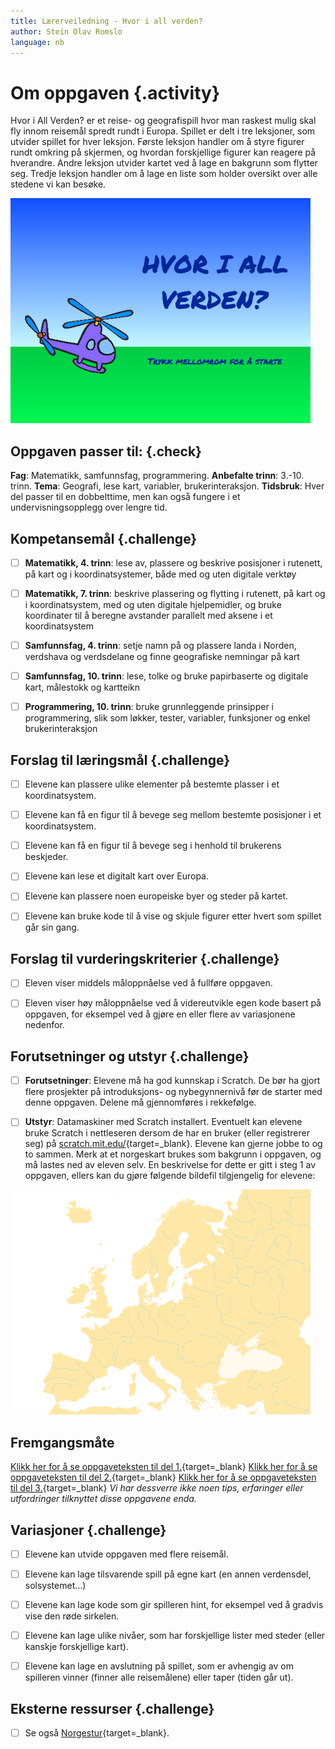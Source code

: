 ```yaml
---
title: Lærerveiledning - Hvor i all verden?
author: Stein Olav Romslo
language: nb
---
```



# Om oppgaven {.activity}

Hvor i All Verden? er et reise- og geografispill hvor man raskest mulig skal fly
innom reisemål spredt rundt i Europa. Spillet er delt i tre leksjoner, som
utvider spillet for hver leksjon. Første leksjon handler om å styre figurer
rundt omkring på skjermen, og hvordan forskjellige figurer kan reagere på
hverandre. Andre leksjon utvider kartet ved å lage en bakgrunn som flytter seg.
Tredje leksjon handler om å lage en liste som holder oversikt over alle stedene
vi kan besøke.

![Illustrasjon av introen til et Hvor-i-All-Verden spill](hvor_i_all_verden_3.png)

## Oppgaven passer til: {.check}

__Fag__: Matematikk, samfunnsfag, programmering. __Anbefalte trinn__: 3.-10.
trinn. __Tema__: Geografi, lese kart, variabler, brukerinteraksjon.
__Tidsbruk__: Hver del passer til en dobbelttime, men kan også fungere i et
undervisningsopplegg over lengre tid.

## Kompetansemål {.challenge}

- [ ] __Matematikk, 4. trinn__: lese av, plassere og beskrive posisjoner i
  rutenett, på kart og i koordinatsystemer, både med og uten digitale verktøy

- [ ] __Matematikk, 7. trinn__: beskrive plassering og flytting i rutenett, på
  kart og i koordinatsystem, med og uten digitale hjelpemidler, og bruke
  koordinater til å beregne avstander parallelt med aksene i et koordinatsystem

- [ ] __Samfunnsfag, 4. trinn__: setje namn på og plassere landa i Norden,
  verdshava og verdsdelane og finne geografiske nemningar på kart

- [ ] __Samfunnsfag, 10. trinn__: lese, tolke og bruke papirbaserte og digitale
  kart, målestokk og kartteikn

- [ ] __Programmering, 10. trinn__: bruke grunnleggende prinsipper i
  programmering, slik som løkker, tester, variabler, funksjoner og enkel
  brukerinteraksjon

## Forslag til læringsmål {.challenge}

- [ ] Elevene kan plassere ulike elementer på bestemte plasser i et
  koordinatsystem.

- [ ] Elevene kan få en figur til å bevege seg mellom bestemte posisjoner i et
  koordinatsystem.

- [ ] Elevene kan få en figur til å bevege seg i henhold til brukerens
  beskjeder.

- [ ] Elevene kan lese et digitalt kart over Europa.

- [ ] Elevene kan plassere noen europeiske byer og steder på kartet.

- [ ] Elevene kan bruke kode til å vise og skjule figurer etter hvert som
  spillet går sin gang.

## Forslag til vurderingskriterier {.challenge}

- [ ] Eleven viser middels måloppnåelse ved å fullføre oppgaven.

- [ ] Eleven viser høy måloppnåelse ved å videreutvikle egen kode basert på
  oppgaven, for eksempel ved å gjøre en eller flere av variasjonene nedenfor.

## Forutsetninger og utstyr {.challenge}

- [ ] __Forutsetninger__: Elevene må ha god kunnskap i Scratch. De bør ha gjort
  flere prosjekter på introduksjons- og nybegynnernivå før de starter med denne
  oppgaven. Delene må gjennomføres i rekkefølge.

- [ ] __Utstyr__: Datamaskiner med Scratch installert. Eventuelt kan elevene
  bruke Scratch i nettleseren dersom de har en bruker (eller registrerer seg) på
  [scratch.mit.edu/](http://scratch.mit.edu/){target=_blank}. Elevene kan gjerne
  jobbe to og to sammen. Merk at et norgeskart brukes som bakgrunn i oppgaven,
  og må lastes ned av eleven selv. En beskrivelse for dette er gitt i steg 1 av
  oppgaven, ellers kan du gjøre følgende bildefil tilgjengelig for elevene:

![Bilde av euoropakaret](europakart.png)

## Fremgangsmåte

[Klikk her for å se oppgaveteksten til del
1.](../hvor_i_all_verden_del1/hvor_i_all_verden_1.html){target=_blank} [Klikk
her for å se oppgaveteksten til del
2.](../hvor_i_all_verden_del2/hvor_i_all_verden_2.html){target=_blank} [Klikk
her for å se oppgaveteksten til del
3.](../hvor_i_all_verden_del3/hvor_i_all_verden_3.html){target=_blank} _Vi har
dessverre ikke noen tips, erfaringer eller utfordringer tilknyttet disse
oppgavene enda._

## Variasjoner {.challenge}

- [ ] Elevene kan utvide oppgaven med flere reisemål.

- [ ] Elevene kan lage tilsvarende spill på egne kart (en annen verdensdel,
  solsystemet...)

- [ ] Elevene kan lage kode som gir spilleren hint, for eksempel ved å gradvis
  vise den røde sirkelen.

- [ ] Elevene kan lage ulike nivåer, som har forskjellige lister med steder
  (eller kanskje forskjellige kart).

- [ ] Elevene kan lage en avslutning på spillet, som er avhengig av om spilleren
  vinner (finner alle reisemålene) eller taper (tiden går ut).

## Eksterne ressurser {.challenge}

- [ ] Se også [Norgestur](../norgestur/norgestur.html){target=_blank}.

